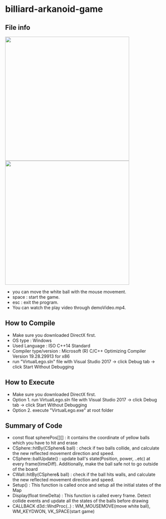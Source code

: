 # billiard-arkanoid-game

## File info
<img src="https://user-images.githubusercontent.com/76895949/154515627-4978f832-26a0-44b3-84c0-58c1d05a7bdc.png" width="400px" height="400px"/><img src="https://user-images.githubusercontent.com/76895949/154515646-611fbe1d-d67f-4f1d-86a6-466f86586fa4.png" width="400px" height="400px"/>

- you can move the white ball with the mouse movement.
- space : start the game.
- esc : exit the program.
- You can watch the play video through demoVideo.mp4.

## How to Compile
- Make sure you downloaded DirectX first.
- OS type : Windows
- Used Language : ISO C++14 Standard
- Compiler type/version : Microsoft (R) C/C++ Optimizing Compiler Version 19.28.29913 for x86
- run "VirtualLego.sln" file with Visual Studio 2017 -> click Debug tab -> click Start Without Debugging

## How to Execute
- Make sure you downloaded DirectX first.
- Option 1. run VirtualLego.sln file with Visual Studio 2017 -> click Debug tab -> click Start Without Debugging
- Option 2. execute "VirtualLego.exe" at root folder

## Summary of Code
- const float spherePos[][] : it contains the coordinate of yellow balls which you have to hit and erase
- CSphere::hitBy(CSphere& ball) : check if two balls collide, and calculate the new reflected movement direction and speed.
- CSphere::ballUpdate() : update ball's state(Position, power, ..etc) at every frame(timeDiff). Additionally, make the ball safe not to go outside of the board
- CWall::hitBy(CSphere& ball) : check if the ball hits walls, and calculate the new reflected movement direction and speed.
- Setup() : This function is called once and setup all the initial states of the Map
- Display(float timeDelta) : This function is called every frame. Detect collide events and update all the states of the balls before drawing
- CALLBACK d3d::WndProc(..) : WM_MOUSEMOVE(move white ball), WM_KEYDWON, VK_SPACE(start game)
